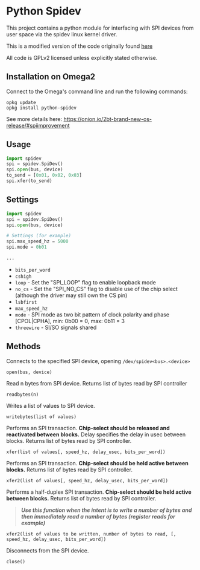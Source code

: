 # Python Spidev

This project contains a python module for interfacing with SPI devices from user space via the spidev linux kernel driver.

This is a modified version of the code originally found [here](http://elk.informatik.fh-augsburg.de/da/da-49/trees/pyap7k/lang/py-spi)

All code is GPLv2 licensed unless explicitly stated otherwise.

## Installation on Omega2

Connect to the Omega's command line and run the following commands:
```
opkg update
opkg install python-spidev
```

See more details here: https://onion.io/2bt-brand-new-os-release/#spiimprovement


## Usage

```python
import spidev
spi = spidev.SpiDev()
spi.open(bus, device)
to_send = [0x01, 0x02, 0x03]
spi.xfer(to_send)
```

## Settings


```python
import spidev
spi = spidev.SpiDev()
spi.open(bus, device)

# Settings (for example)
spi.max_speed_hz = 5000
spi.mode = 0b01

...
```

* `bits_per_word`
* `cshigh`
* `loop` - Set the "SPI_LOOP" flag to enable loopback mode
* `no_cs` - Set the "SPI_NO_CS" flag to disable use of the chip select (although the driver may still own the CS pin)
* `lsbfirst`
* `max_speed_hz`
* `mode` - SPI mode as two bit pattern of clock polarity and phase [CPOL|CPHA], min: 0b00 = 0, max: 0b11 = 3
* `threewire` - SI/SO signals shared

## Methods

Connects to the specified SPI device, opening `/dev/spidev<bus>.<device>`
```
open(bus, device)
```

Read n bytes from SPI device. Returns list of bytes read by SPI controller
```
readbytes(n)
```

Writes a list of values to SPI device.
```
writebytes(list of values)
```

Performs an SPI transaction. **Chip-select should be released and reactivated between blocks.**
Delay specifies the delay in usec between blocks. Returns list of bytes read by SPI controller.
```
xfer(list of values[, speed_hz, delay_usec, bits_per_word])
```

Performs an SPI transaction. **Chip-select should be held active between blocks.**
Returns list of bytes read by SPI controller.
```
xfer2(list of values[, speed_hz, delay_usec, bits_per_word])
```

Performs a half-duplex SPI transaction. **Chip-select should be held active between blocks.**
Returns list of bytes read by SPI controller. 
> ***Use this function when the intent is to write a number of bytes and then immediately read a number of bytes (register reads for example)***
```
xfer2(list of values to be written, number of bytes to read, [, speed_hz, delay_usec, bits_per_word])
```


Disconnects from the SPI device.
```
close()
```

